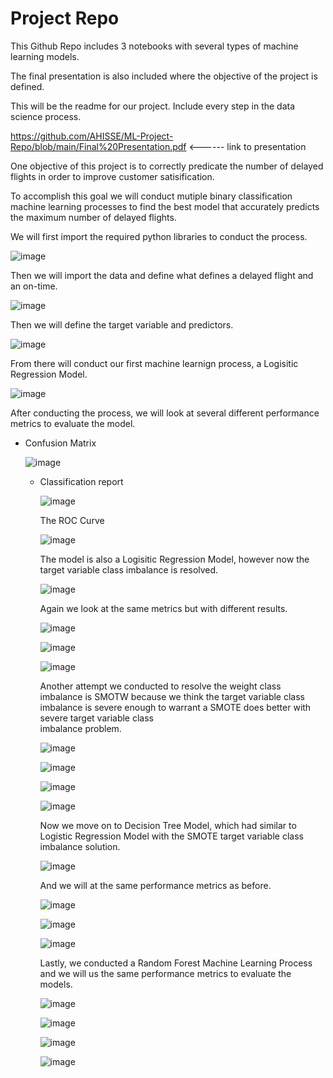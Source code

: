 # Project Repo

This Github Repo includes 3 notebooks with several types of machine learning models. 

The final presentation is also included where the objective of the project is defined.

This will be the readme for our project. Include every step in the data science process.

https://github.com/AHISSE/ML-Project-Repo/blob/main/Final%20Presentation.pdf <------ link to presentation

One objective of this project is to correctly predicate the number of delayed flights in order to improve customer satisification. 

To accomplish this goal we will conduct mutiple binary classification machine learning processes to find the best model that accurately predicts the maximum number of delayed flights. 

We will first import the required python libraries to conduct the process. 

![image](https://github.com/AHISSE/ML-Project-Repo/assets/141765107/de02e3bc-674b-413c-ae36-27154aacb33f)

Then we will import the data and define what defines a delayed flight and an on-time. 

![image](https://github.com/AHISSE/ML-Project-Repo/assets/141765107/95e0f578-0d94-4eef-8a83-11850955f53f)

Then we will define the target variable and predictors. 

![image](https://github.com/AHISSE/ML-Project-Repo/assets/141765107/472f8820-4263-4a3d-b39d-83947b26977d)

From there will conduct our first machine learnign process, a Logisitic Regression Model. 

![image](https://github.com/AHISSE/ML-Project-Repo/assets/141765107/2b4a1772-902f-490e-9d5e-eaa150e08904)

After conducting the process, we will look at several different performance metrics to evaluate the model. 

- Confusion Matrix

  ![image](https://github.com/AHISSE/ML-Project-Repo/assets/141765107/56e36b53-6a48-4384-b81b-e0b34796567c)

  - Classification report

    ![image](https://github.com/AHISSE/ML-Project-Repo/assets/141765107/4a1f7b8b-59ab-4263-9662-a23928bcb30a)

    The ROC Curve

    ![image](https://github.com/AHISSE/ML-Project-Repo/assets/141765107/b32ce602-7e9b-4172-a64e-8b3cf338b60c)

    The model is also a Logisitic Regression Model, however now the target variable class imbalance is resolved.

    ![image](https://github.com/AHISSE/ML-Project-Repo/assets/141765107/4dc3ae07-b550-42c0-80af-a5043eef5f1c)

    Again we look at the same metrics but with different results.

    ![image](https://github.com/AHISSE/ML-Project-Repo/assets/141765107/17a27135-b6c7-42dc-8608-c860d3e7f828)

    ![image](https://github.com/AHISSE/ML-Project-Repo/assets/141765107/7db68f29-af92-4175-a6dd-68a3d8061adf)

    ![image](https://github.com/AHISSE/ML-Project-Repo/assets/141765107/c1ddb5b9-b399-49e1-8aba-7bf5fc64f1d1)

    Another attempt we conducted to resolve the weight class imbalance is SMOTW because we think the target variable class imbalance is severe enough to warrant a SMOTE does better with severe target variable class     
    imbalance problem.

    ![image](https://github.com/AHISSE/ML-Project-Repo/assets/141765107/9cdfafcd-0df7-4dcb-82fa-b8915e795881)

    ![image](https://github.com/AHISSE/ML-Project-Repo/assets/141765107/614fb1c5-51d4-4250-a1b8-fe5e3c0c576b)

    ![image](https://github.com/AHISSE/ML-Project-Repo/assets/141765107/fb57b7d5-75b3-44c3-83d3-0af59c7073c5)

    ![image](https://github.com/AHISSE/ML-Project-Repo/assets/141765107/b0bc9e15-9c8c-4df6-a4af-f371159ed159)

    Now we move on to Decision Tree Model, which had similar to Logistic Regression Model with the SMOTE target variable class imbalance solution.

    ![image](https://github.com/AHISSE/ML-Project-Repo/assets/141765107/ce3fcfcb-60a6-4dfe-8a92-592b6e948db2)

    And we will at the same performance metrics as before.

    ![image](https://github.com/AHISSE/ML-Project-Repo/assets/141765107/c0e3ebfd-3878-4fe6-a73f-73a7e5a5d686)

    ![image](https://github.com/AHISSE/ML-Project-Repo/assets/141765107/f696ea15-3b88-4dea-911b-403048d9b7a5)

    ![image](https://github.com/AHISSE/ML-Project-Repo/assets/141765107/9dc7cae9-5ab9-4622-8d89-5b4a440cbe3e)

    Lastly, we conducted a Random Forest Machine Learning Process and we will us the same performance metrics to evaluate the models.

    ![image](https://github.com/AHISSE/ML-Project-Repo/assets/141765107/f8281c24-7343-4ec0-b7cd-ebab6c8fb072)

    ![image](https://github.com/AHISSE/ML-Project-Repo/assets/141765107/5ae84741-91c3-4238-831b-9c3f54e3db95)

    ![image](https://github.com/AHISSE/ML-Project-Repo/assets/141765107/fe71f057-e09c-47c9-96a3-62620ef1923b)

    ![image](https://github.com/AHISSE/ML-Project-Repo/assets/141765107/9e99fb6e-c5f5-4b5e-a5d4-cf949ad6895b)





















    
